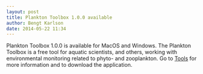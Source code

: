 ```yaml
---
layout: post
title: Plankton Toolbox 1.0.0 available
author: Bengt Karlson
date: 2014-05-22 11:34
---
```


Plankton Toolbox 1.0.0 is available for MacOS and Windows. The Plankton Toolbox is a free tool for aquatic scientists, and others, working with environmental monitoring related to phyto- and zooplankton. Go to [Tools](/tools) for more information and to download the application.